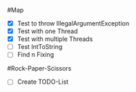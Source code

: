 #Map
- [x] Test to throw IllegalArgumentException
- [x] Test with one Thread
- [x] Test with multiple Threads
- [ ] Test IntToString
- [ ] Find n Fixing
 
#Rock-Paper-Scissors
- [ ] Create TODO-List
